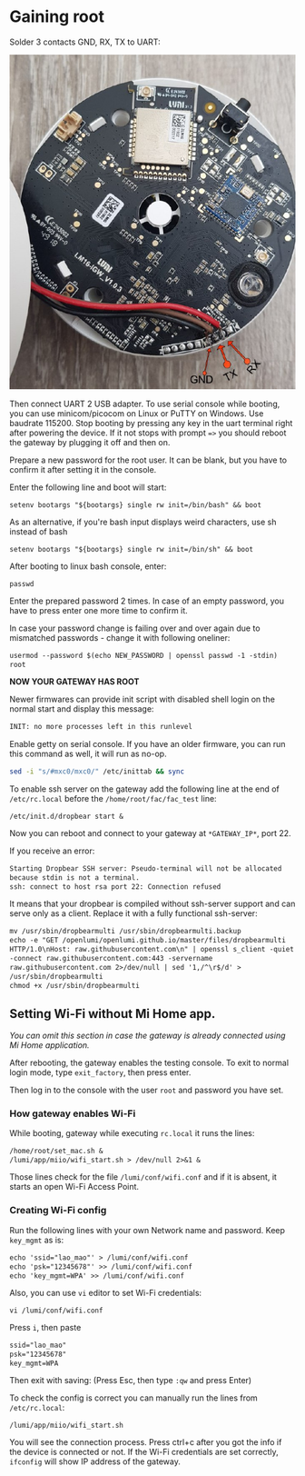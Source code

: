 # Gaining root

Solder 3 contacts GND, RX, TX to UART:

![UART Pinout](images/uart_pinout.jpg)
 

Then connect UART 2 USB adapter. To use serial console while booting, you 
can use minicom/picocom on Linux or PuTTY on Windows. Use baudrate 115200.
Stop booting by pressing any key in the uart terminal right after powering the
device. If it not stops with prompt `=>` you should reboot the gateway by 
plugging it off and then on. 

Prepare a new password for the root user. It can be blank, but you have to 
confirm it after setting it in the console.

Enter the following line and boot will start:

```
setenv bootargs "${bootargs} single rw init=/bin/bash" && boot
```

As an alternative, if you're bash input displays weird characters, use sh instead of bash
```
setenv bootargs "${bootargs} single rw init=/bin/sh" && boot
```
After booting to linux bash console, enter: 

```shell
passwd
```

Enter the prepared password 2 times. In case of an empty password, you have to 
press enter one more time to confirm it.

In case your password change is failing over and over again due to mismatched passwords - change it with following oneliner:
```
usermod --password $(echo NEW_PASSWORD | openssl passwd -1 -stdin) root
```

__NOW YOUR GATEWAY HAS ROOT__


Newer firmwares can provide init script with disabled shell login on the normal 
start and display this message:

```sh
INIT: no more processes left in this runlevel
```

Enable getty on serial console. If you have an older firmware, you can run this command as well, it will run as 
no-op.

```sh
sed -i "s/#mxc0/mxc0/" /etc/inittab && sync
```

To enable ssh server on the gateway add the following line at the end of 
`/etc/rc.local` before the `/home/root/fac/fac_test` line:

```shell
/etc/init.d/dropbear start &
```

Now you can reboot and connect to your gateway at `*GATEWAY_IP*`, port 22.


If you receive an error:
```
Starting Dropbear SSH server: Pseudo-terminal will not be allocated because stdin is not a terminal.
ssh: connect to host rsa port 22: Connection refused
```

It means that your dropbear is compiled without ssh-server support and 
can serve only as a client. Replace it with a fully functional ssh-server:

```shell
mv /usr/sbin/dropbearmulti /usr/sbin/dropbearmulti.backup
echo -e "GET /openlumi/openlumi.github.io/master/files/dropbearmulti HTTP/1.0\nHost: raw.githubusercontent.com\n" | openssl s_client -quiet -connect raw.githubusercontent.com:443 -servername raw.githubusercontent.com 2>/dev/null | sed '1,/^\r$/d' > /usr/sbin/dropbearmulti
chmod +x /usr/sbin/dropbearmulti
```

## Setting Wi-Fi without Mi Home app.

_You can omit this section in case the gateway is already connected
using Mi Home application._

After rebooting, the gateway enables the testing console. 
To exit to normal login mode, type `exit_factory`, then press enter.

Then log in to the console with the user `root` and password you have set.

### How gateway enables Wi-Fi

While booting, gateway while executing `rc.local` it runs the lines:
```shell
/home/root/set_mac.sh &
/lumi/app/miio/wifi_start.sh > /dev/null 2>&1 & 
```

Those lines check for the file `/lumi/conf/wifi.conf` and if it is absent,
it starts an open Wi-Fi Access Point.

### Creating Wi-Fi config

Run the following lines with your own Network name and password. 
Keep `key_mgmt` as is:

```shell
echo 'ssid="lao_mao"' > /lumi/conf/wifi.conf
echo 'psk="12345678"' >> /lumi/conf/wifi.conf
echo 'key_mgmt=WPA' >> /lumi/conf/wifi.conf
```

Also, you can use `vi` editor to set Wi-Fi credentials:

```shell
vi /lumi/conf/wifi.conf
```
Press `i`, then paste

```
ssid="lao_mao"
psk="12345678"
key_mgmt=WPA
```

Then exit with saving: (Press Esc, then type `:qw` and press Enter)

To check the config is correct you can manually run the lines 
from `/etc/rc.local`:

```shell
/lumi/app/miio/wifi_start.sh 
```

You will see the connection process. Press ctrl+c after you got the info 
if the device is connected or not.
If the Wi-Fi credentials are set correctly, `ifconfig` will show IP address
of the gateway.
